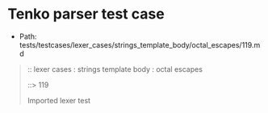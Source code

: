 # Tenko parser test case

- Path: tests/testcases/lexer_cases/strings_template_body/octal_escapes/119.md

> :: lexer cases : strings template body : octal escapes
>
> ::> 119
>
> Imported lexer test
>
> <template body> ZeroToThreeOctalDigit OctalDigit OctalDigit (eol/eof)

## FAIL

## Input

`````js
`${"-->"}\115
`````

## Output

_Note: the whole output block is auto-generated. Manual changes will be overwritten!_

Below follow outputs in four parsing modes: sloppy mode, strict mode script goal, module goal, web compat mode (always sloppy).

Note that the output parts are auto-generated by the test runner to reflect actual result.

### Sloppy mode

Parsed with script goal and as if the code did not start with strict mode header.

`````
throws: Lexer error!
    Illegal legacy octal escape in template, where octal escapes are never allowed

`${"-->"}\115
        ^^^^^------- error
`````

### Strict mode

Parsed with script goal but as if it was starting with `"use strict"` at the top.

_Output same as sloppy mode._

### Module goal

Parsed with the module goal.

_Output same as sloppy mode._

### Web compat mode

Parsed in sloppy script mode but with the web compat flag enabled.

_Output same as sloppy mode._

